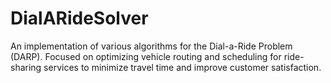 # DialARideSolver
An implementation of various algorithms for the Dial-a-Ride Problem (DARP). Focused on optimizing vehicle routing and scheduling for ride-sharing services to minimize travel time and improve customer satisfaction.
